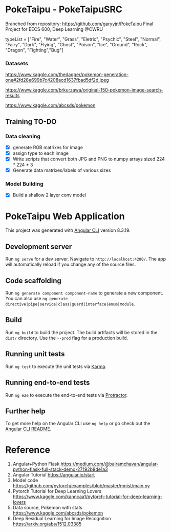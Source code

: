 # PokeTaipu - PokeTaipuSRC
Branched from repository: https://github.com/garyyjn/PokeTaipu
Final Project for EECS 600, Deep Learning @CWRU

typeList = ["Fire", "Water", "Grass", "Eletric", "Psychic", "Steel", "Normal", "Fairy", "Dark", "Flying", "Ghost", "Poison", "Ice", "Ground", "Rock", "Dragon", "Fighting","Bug"]

### Datasets

https://www.kaggle.com/thedagger/pokemon-generation-one#2fd28e699b7c4208acd1637fbad5df2d.jpeg

https://www.kaggle.com/brkurzawa/original-150-pokemon-image-search-results

https://www.kaggle.com/abcsds/pokemon

## Training TO-DO
### Data cleaning
- [x] generate RGB matrixes for image
- [x] assign type to each image
- [x] Write scripts that convert both JPG and PNG to numpy arrays sized 224 * 224 * 3
- [x] Generate data matrixes/labels of various sizes

### Model Building
- [x] Build a shallow 2 layer conv model

# PokeTaipu Web Application

This project was generated with [Angular CLI](https://github.com/angular/angular-cli) version 8.3.19.

## Development server

Run `ng serve` for a dev server. Navigate to `http://localhost:4200/`. The app will automatically reload if you change any of the source files.

## Code scaffolding

Run `ng generate component component-name` to generate a new component. You can also use `ng generate directive|pipe|service|class|guard|interface|enum|module`.

## Build

Run `ng build` to build the project. The build artifacts will be stored in the `dist/` directory. Use the `--prod` flag for a production build.

## Running unit tests

Run `ng test` to execute the unit tests via [Karma](https://karma-runner.github.io).

## Running end-to-end tests

Run `ng e2e` to execute the end-to-end tests via [Protractor](http://www.protractortest.org/).

## Further help

To get more help on the Angular CLI use `ng help` or go check out the [Angular CLI README](https://github.com/angular/angular-cli/blob/master/README.md).

# Reference
1. Angular+Python Flask https://medium.com/@balramchavan/angular-python-flask-full-stack-demo-27192b8de1a3
2. Angular Tutorial https://angular.io/start
3. Model code https://github.com/pytorch/examples/blob/master/mnist/main.py
4. Pytorch Tutorial for Deep Learning Lovers https://www.kaggle.com/kanncaa1/pytorch-tutorial-for-deep-learning-lovers
5. Data source, Pokemon with stats https://www.kaggle.com/abcsds/pokemon
6. Deep Residual Learning for Image Recognition https://arxiv.org/abs/1512.03385
